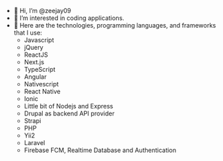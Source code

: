 - 👋 Hi, I’m @zeejay09
- 👀 I’m interested in coding applications.
- 🌱 Here are the technologies, programming languages, and frameworks that I use:
  - Javascript
  - jQuery
  - ReactJS
  - Next.js
  - TypeScript
  - Angular
  - Nativescript
  - React Native
  - Ionic
  - Little bit of Nodejs and Express
  - Drupal as backend API provider
  - Strapi
  - PHP
  - Yii2
  - Laravel
  - Firebase FCM, Realtime Database and Authentication
<!---
zeejay09/zeejay09 is a ✨ special ✨ repository because its `README.md` (this file) appears on your GitHub profile.
You can click the Preview link to take a look at your changes.
--->
